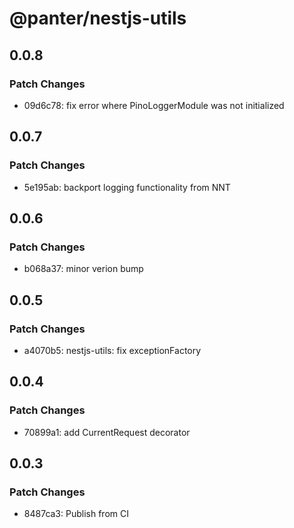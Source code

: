 # @panter/nestjs-utils

## 0.0.8

### Patch Changes

- 09d6c78: fix error where PinoLoggerModule was not initialized

## 0.0.7

### Patch Changes

- 5e195ab: backport logging functionality from NNT

## 0.0.6

### Patch Changes

- b068a37: minor verion bump

## 0.0.5

### Patch Changes

- a4070b5: nestjs-utils: fix exceptionFactory

## 0.0.4

### Patch Changes

- 70899a1: add CurrentRequest decorator

## 0.0.3

### Patch Changes

- 8487ca3: Publish from CI
